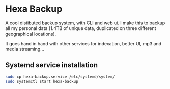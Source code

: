 # Hexa Backup

A cool distibuted backup system, with CLI and web ui.
I make this to backup all my personal data (1.4TB of unique data, duplicated on three different geographical locations).

It goes hand in hand with other services for indexation, better UI, mp3 and media streaming...

## Systemd service installation

```bash
sudo cp hexa-backup.service /etc/systemd/system/
sudo systemctl start hexa-backup
```